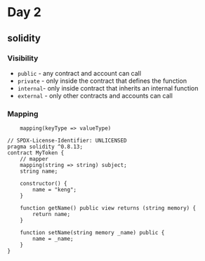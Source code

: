 # Day 2
## solidity
### Visibility
- `public` - any contract and account can call
- `private` - only inside the contract that defines the function
- `internal`- only inside contract that inherits an internal function
- `external` - only other contracts and accounts can call

### Mapping
```
    mapping(keyType => valueType)
```
```solidity
// SPDX-License-Identifier: UNLICENSED
pragma solidity ^0.8.13;
contract MyToken {
    // mapper
    mapping(string => string) subject;
    string name;

    constructor() {
        name = "keng";
    }

    function getName() public view returns (string memory) {
        return name;
    }

    function setName(string memory _name) public {
        name = _name;
    }
}
```